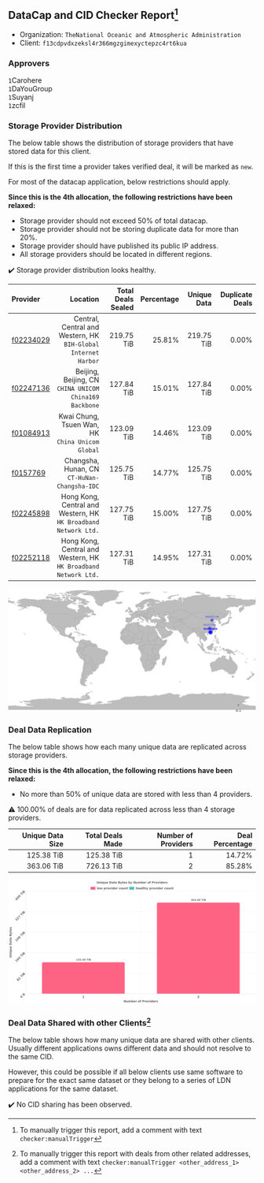 ## DataCap and CID Checker Report[^1]
 - Organization: `TheNational Oceanic and Atmospheric Administration`
 - Client: `f13cdpvdxzeksl4r366mgzgimexyctepzc4rt6kua`
### Approvers
`1`Carohere<br/>`1`DaYouGroup<br/>`1`Suyanj<br/>`1`zcfil

### Storage Provider Distribution
The below table shows the distribution of storage providers that have stored data for this client.

If this is the first time a provider takes verified deal, it will be marked as `new`.

For most of the datacap application, below restrictions should apply.

**Since this is the 4th allocation, the following restrictions have been relaxed:**
 - Storage provider should not exceed 50% of total datacap.
 - Storage provider should not be storing duplicate data for more than 20%.
 - Storage provider should have published its public IP address.
 - All storage providers should be located in different regions.

✔️ Storage provider distribution looks healthy.

| Provider                                              |                                                           Location | Total Deals Sealed | Percentage | Unique Data | Duplicate Deals |
| :---------------------------------------------------- | -----------------------------------------------------------------: | -----------------: | ---------: | ----------: | --------------: |
| [f02234029](https://filfox.info/en/address/f02234029) |  Central, Central and Western, HK<br/>`BIH-Global Internet Harbor` |         219.75 TiB |     25.81% |  219.75 TiB |           0.00% |
| [f02247136](https://filfox.info/en/address/f02247136) |          Beijing, Beijing, CN<br/>`CHINA UNICOM China169 Backbone` |         127.84 TiB |     15.01% |  127.84 TiB |           0.00% |
| [f01084913](https://filfox.info/en/address/f01084913) |                Kwai Chung, Tsuen Wan, HK<br/>`China Unicom Global` |         123.09 TiB |     14.46% |  123.09 TiB |           0.00% |
| [f0157769](https://filfox.info/en/address/f0157769)   |                    Changsha, Hunan, CN<br/>`CT-HuNan-Changsha-IDC` |         125.75 TiB |     14.77% |  125.75 TiB |           0.00% |
| [f02245898](https://filfox.info/en/address/f02245898) | Hong Kong, Central and Western, HK<br/>`HK Broadband Network Ltd.` |         127.75 TiB |     15.00% |  127.75 TiB |           0.00% |
| [f02252118](https://filfox.info/en/address/f02252118) | Hong Kong, Central and Western, HK<br/>`HK Broadband Network Ltd.` |         127.31 TiB |     14.95% |  127.31 TiB |           0.00% |

<img src="https://raw.githubusercontent.com/data-preservation-programs/filplus-checker-assets/main/filecoin-project/filecoin-plus-large-datasets/issues/2014/1692071169075.png"/>

### Deal Data Replication
The below table shows how each many unique data are replicated across storage providers.


**Since this is the 4th allocation, the following restrictions have been relaxed:**
- No more than 50% of unique data are stored with less than 4 providers.

⚠️ 100.00% of deals are for data replicated across less than 4 storage providers.

| Unique Data Size | Total Deals Made | Number of Providers | Deal Percentage |
| ---------------: | ---------------: | ------------------: | --------------: |
|       125.38 TiB |       125.38 TiB |                   1 |          14.72% |
|       363.06 TiB |       726.13 TiB |                   2 |          85.28% |

<img src="https://raw.githubusercontent.com/data-preservation-programs/filplus-checker-assets/main/filecoin-project/filecoin-plus-large-datasets/issues/2014/1692071169774.png"/>

### Deal Data Shared with other Clients[^3]
The below table shows how many unique data are shared with other clients.
Usually different applications owns different data and should not resolve to the same CID.

However, this could be possible if all below clients use same software to prepare for the exact same dataset or they belong to a series of LDN applications for the same dataset.

✔️ No CID sharing has been observed.

[^1]: To manually trigger this report, add a comment with text `checker:manualTrigger`

[^2]: Deals from those addresses are combined into this report as they are specified with `checker:manualTrigger`

[^3]: To manually trigger this report with deals from other related addresses, add a comment with text `checker:manualTrigger <other_address_1> <other_address_2> ...`
